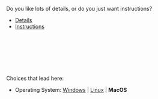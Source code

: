 
Do you like lots of details, or do you just want instructions?



- [Details](start3_osmac_depthd.md)
- [Instructions](start3_osmac_depthi.md)


<br><br><br>
------
Choices that lead here:
- Operating System: [Windows](start2_oswin.md) \| [Linux](start2_oslinux.md) \| **MacOS**
